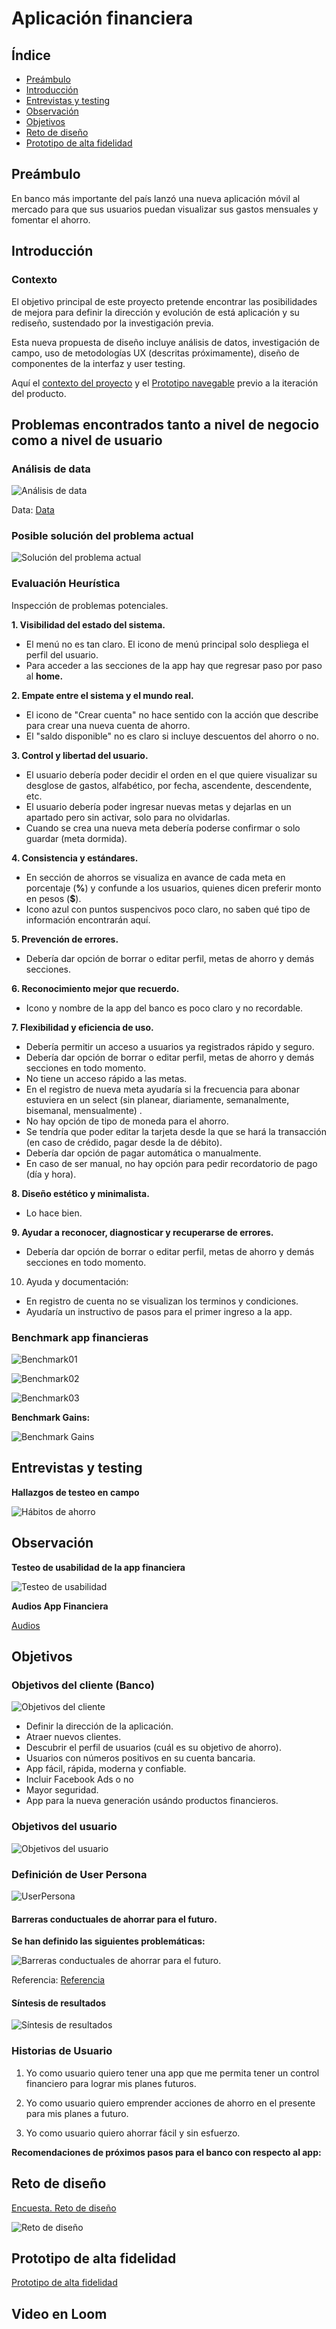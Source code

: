 # Aplicación financiera

## Índice

- [Preámbulo](#Preámbulo)
- [Introducción](#Introducción) 
- [Entrevistas y testing](#Entrevistas-y-testing) 
- [Observación](#Observación) 
- [Objetivos](#Objetivos) 
- [Reto de diseño](#Reto-de-diseño) 
- [Prototipo de alta fidelidad](#Prototipo-de-alta-fidelidad) 


## Preámbulo

En banco más importante del país lanzó una nueva aplicación móvil al
mercado para que sus usuarios puedan visualizar sus gastos mensuales y fomentar
el ahorro.

## Introducción

### Contexto

El objetivo principal de este proyecto pretende encontrar las posibilidades de mejora  para definir la dirección y evolución de está aplicación y su rediseño, sustendado por la investigación previa. 

Esta nueva propuesta de diseño incluye análisis de datos, investigación de campo, uso de metodologías UX (descritas próximamente), diseño de componentes de la interfaz y user testing.

Aquí el [contexto del proyecto](https://github.com/SegamanDI/FinancialAPPCDMX007) y el [Prototipo navegable](https://marvelapp.com/e9h245e) previo a la iteración del producto.


##  Problemas encontrados tanto a nivel de negocio como a nivel de usuario

### Análisis de data 

![Análisis de data](https://github.com/Diana-Pelaez/FinancialAPPCDMX007/Imagenes/Análisis_de_data.jpg)

Data:
[Data](https://docs.google.com/spreadsheets/d/1e9WoTgGdmj8WD4cB2DULiVj8XZcgeEriqoiVdTlq7Lc/edit#gid=1292037545)

### Posible solución del problema actual

![Solución del problema actual](https://github.com/Diana-Pelaez/FinancialAPPCDMX007/Imagenes/Solución_del_problema_actual)

### Evaluación Heurística

Inspección de problemas potenciales.

**1. Visibilidad del estado del sistema.**

   - El menú no es tan claro. El icono de menú principal solo despliega el perfil del usuario. 
   - Para acceder a las secciones de la app hay que regresar paso por paso al **home.**

**2. Empate entre el sistema y el mundo real.**

  - El icono de "Crear cuenta" no hace sentido con la acción que describe para crear una nueva cuenta de ahorro.
  - El "saldo disponible" no es claro si incluye descuentos del ahorro o no.
 
**3. Control y libertad del usuario.**
  - El usuario debería poder decidir el orden en el que quiere visualizar su desglose de gastos, alfabético, por fecha, ascendente, descendente, etc.
  - El usuario debería poder ingresar nuevas metas y dejarlas en un apartado pero sin activar, solo para no olvidarlas. 
  - Cuando se crea una nueva meta debería poderse confirmar o solo guardar (meta dormida).

**4. Consistencia y estándares.**

  - En sección de ahorros se visualiza en avance de cada meta en porcentaje (**%**) y confunde a los usuarios, quienes dicen preferir monto en pesos (**$**).
  - Icono azul con puntos suspencivos poco claro, no saben qué tipo de información encontrarán aquí.

**5. Prevención de errores.**

  - Debería dar opción de borrar o editar perfil, metas de ahorro y demás secciones. 

**6. Reconocimiento mejor que recuerdo.**
  - Icono y nombre de la app del banco es poco claro y no recordable. 

**7. Flexibilidad y eficiencia de uso.**

  - Debería permitir un acceso a usuarios ya registrados rápido y seguro. 
  - Debería dar opción de borrar o editar perfil, metas de ahorro y demás secciones en todo momento.
  - No tiene un acceso rápido a las metas.
  - En el registro de nueva meta ayudaría si la frecuencia para abonar estuviera en un select (sin planear, diariamente, semanalmente, bisemanal, mensualmente) .
  - No hay opción de tipo de moneda para el ahorro.
  - Se tendría que poder editar la tarjeta desde la que se hará la transacción (en caso de crédido, pagar desde la de débito).
  - Debería dar opción de pagar automática o manualmente.  
  - En caso de ser manual, no hay opción para pedir recordatorio de pago (día y hora).

**8. Diseño estético y minimalista.**

  - Lo hace bien.

**9. Ayudar a reconocer, diagnosticar y recuperarse de errores.**

   - Debería dar opción de borrar o editar perfil, metas de ahorro y demás secciones en todo momento.

10. Ayuda y documentación: 
  - En registro de cuenta no se visualizan los terminos y condiciones. 
  - Ayudaría un instructivo de pasos para el primer ingreso a la app.

### Benchmark app financieras

![Benchmark01](https://github.com/Diana-Pelaez/FinancialAPPCDMX007/blob/master/Imagenes/01.jpg)

![Benchmark02](https://github.com/Diana-Pelaez/FinancialAPPCDMX007/Imagenes/02.jpg)

![Benchmark03](https://github.com/Diana-Pelaez/FinancialAPPCDMX007/Imagenes/03.jpg)

**Benchmark Gains:**

![Benchmark Gains](https://github.com/Diana-Pelaez/FinancialAPPCDMX007/Imagenes/Benchmark_Gains.jpg)

## Entrevistas y testing

**Hallazgos de testeo en campo**

![Hábitos de ahorro](https://github.com/Diana-Pelaez/FinancialAPPCDMX007/Imagenes/Hábitos_de_ahorro.jpg)

## Observación

**Testeo de usabilidad de la app financiera**

![Testeo de usabilidad](https://github.com/Diana-Pelaez/FinancialAPPCDMX007/Imagenes/Testeo_de_usabilidad.jpg)

**Audios App Financiera**

[Audios](https://drive.google.com/drive/folders/1-4WKxbFVgi7ZSqMKZp_2GhXZwmVm1FeE?usp=sharing)

## Objetivos 

### Objetivos del cliente (Banco)

![Objetivos del cliente](https://github.com/Diana-Pelaez/FinancialAPPCDMX007/Imagenes/Objetivos_del_cliente.jpg)

- Definir la dirección de la aplicación.
- Atraer nuevos clientes.
- Descubrir el perfil de usuarios (cuál es su objetivo de ahorro).
- Usuarios con números positivos en su cuenta bancaria.
- App fácil, rápida, moderna y confiable. 
- Incluir Facebook Ads o no
- Mayor seguridad.
- App para la nueva generación usándo productos financieros.

###  Objetivos del usuario

![Objetivos del usuario](https://github.com/Diana-Pelaez/FinancialAPPCDMX007/Imagenes/Objetivos_del_usuario.jpg)

### Definición de User Persona

![UserPersona](https://github.com/Diana-Pelaez/FinancialAPPCDMX007/Imagenes/UserPersona.jpg)

#### Barreras conductuales de ahorrar para el futuro.

**Se han definido las siguientes problemáticas:**

![Barreras conductuales de ahorrar para el futuro.](https://github.com/Diana-Pelaez/FinancialAPPCDMX007/Imagenes/Conclusiones_para_el_ahorro.jpg)

Referencia: 
[Referencia](http://www.ideas42.org/wp-content/uploads/2018/11/I42-1046_MetLifeLatAm_paper_SPA_Final.pdf)

#### Síntesis de resultados

![Síntesis de resultados](https://github.com/Diana-Pelaez/FinancialAPPCDMX007/Imagenes/Síntesis_de_resultados.jpg)

### Historias de Usuario

1. Yo como usuario quiero tener una app que me permita tener un control financiero para lograr mis planes futuros.

2. Yo como usuario quiero emprender acciones de ahorro en el presente para mis planes a futuro.

3. Yo como usuario quiero ahorrar fácil y sin esfuerzo.

**Recomendaciones de próximos pasos para el banco con respecto al app:**

## Reto de diseño 

[Encuesta. Reto de diseño](https://github.com/Diana-Pelaez/FinancialAPPCDMX007/Imagenes/Encuesta_Reto_de_diseño.jpg)

![Reto de diseño](https://github.com/Diana-Pelaez/FinancialAPPCDMX007/Imagenes/Reto_de_diseño.jpg)

## Prototipo de alta fidelidad

[Prototipo de alta fidelidad](https://marvelapp.com/b9h7fa7/screen/55455310)

## Video en Loom


